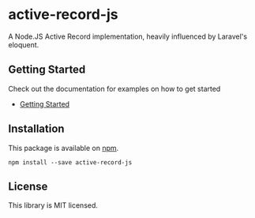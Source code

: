 # active-record-js

A Node.JS Active Record implementation, heavily influenced by Laravel's eloquent.


## Getting Started

Check out the documentation for examples on how to get started

- [Getting Started](https://github.com/matthewwolfe/active-record-js/blob/master/documentation/GettingStarted.md)

## Installation

This package is available on [npm](https://www.npmjs.com/).

```npm install --save active-record-js```

## License

This library is MIT licensed.
